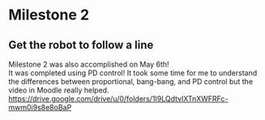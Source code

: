 # Milestone 2
## Get the robot to follow a line

Milestone 2 was also accomplished on May 6th! <br/>
It was completed using PD control! It took some time for me to understand the differences between proportional, bang-bang, and PD control but the video in Moodle really helped. <br/>
https://drive.google.com/drive/u/0/folders/1I9LQdtvlXTnXWFRFc-mwm0i9s8e8oBaP <br/>

